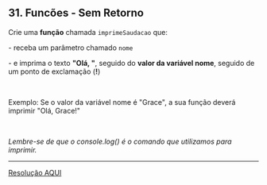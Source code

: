 <div class="layout-pane__container"><div id="main-splitpane-left" class="coding-question__left-pane"><section class="question-view__title-wrapper"><h1 class="question-view__title">31. Funcões - Sem Retorno</h1></section><section class="question-view__instruction"><div class="candidate-rich-text"><div id="dbself6lp44-instruction"><p>Crie uma <strong>função</strong> chamada <code>imprimeSaudacao</code>&nbsp;que:</p>

<p>- receba um parâmetro chamado <code>nome</code></p>

<p>- e imprima o texto <strong>"Olá, "</strong>, seguido do <strong>valor da variável nome</strong>, seguido de um ponto de exclamação (<strong>!</strong>)</p>

<p>&nbsp;</p>

<p>Exemplo: Se o valor da variável nome é "Grace", a sua função deverá imprimir "Olá, Grace!"</p>

<p>&nbsp;</p>

<p><em>Lembre-se de que o console.log() é o comando que utilizamos para imprimir.&nbsp;</em></p>
</div></div></section></div></div>

____

[Resolução AQUI](https://github.com/luelencavalheiro/curso-introdutorio-javascript/blob/main/exercicio-31/resolucao.js)